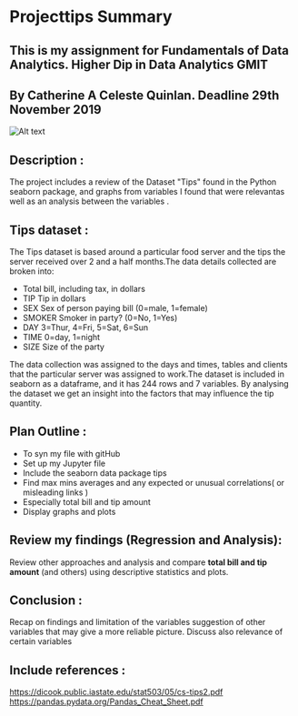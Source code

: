 
# Projecttips Summary
## This is my assignment for Fundamentals of Data Analytics. Higher Dip in Data Analytics GMIT
## By Catherine A Celeste Quinlan.  Deadline 29th November 2019

![Alt text](restaurant.jpg?raw=true "Optional Title")



## Description :
The project includes a review of the Dataset "Tips" found in the Python
seaborn package, and graphs from variables I found that were relevantas well as an analysis between the variables .

## Tips dataset :
The Tips dataset is based around a particular food server and the tips the server received over 2 and a half months.The data details collected are broken into:

* Total bill, including tax, in dollars
* TIP Tip in dollars
* SEX Sex of person paying bill (0=male, 1=female)
* SMOKER Smoker in party? (0=No, 1=Yes)
* DAY 3=Thur, 4=Fri, 5=Sat, 6=Sun
* TIME 0=day, 1=night
* SIZE Size of the party

The data collection was assigned to the days and times, tables and clients  that the particular server was assigned to work.The dataset is included in seaborn as a dataframe, and  it has 244 rows and 7 variables. By analysing the dataset we get an insight into the factors that may influence the tip quantity.

## Plan Outline :
* To syn my file with gitHub
* Set up my Jupyter file
* Include the seaborn data package tips
* Find max mins averages and any expected or unusual correlations( or misleading links )
* Especially total bill and tip amount
* Display graphs and plots


## Review my findings (Regression and Analysis):
Review other approaches and analysis and compare **total bill and tip amount** (and others) using descriptive statistics and plots.

## Conclusion :
Recap on findings and limitation of the variables suggestion of other variables that may give a more reliable picture. Discuss also relevance of certain variables 

## Include references :
https://dicook.public.iastate.edu/stat503/05/cs-tips2.pdf
https://pandas.pydata.org/Pandas_Cheat_Sheet.pdf
